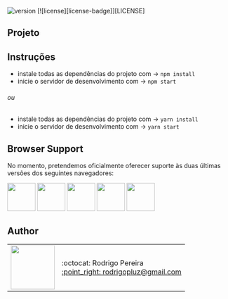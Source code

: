 ![version](https://img.shields.io/badge/version-1.1.0-blue.svg) 
[![license][license-badge]][LICENSE] 

## Projeto


## Instruções

* instale todas as dependências do projeto com -> `npm install`
* inicie o servidor de desenvolvimento com -> `npm start`
###### ou
* instale todas as dependências do projeto com -> `yarn install`
* inicie o servidor de desenvolvimento com -> `yarn start`

## Browser Support

No momento, pretendemos oficialmente oferecer suporte às duas últimas versões dos seguintes navegadores:

<img src="https://s3.amazonaws.com/creativetim_bucket/github/browser/chrome.png" width="64" height="64"> <img src="https://s3.amazonaws.com/creativetim_bucket/github/browser/firefox.png" width="64" height="64"> <img src="https://s3.amazonaws.com/creativetim_bucket/github/browser/edge.png" width="64" height="64"> <img src="https://s3.amazonaws.com/creativetim_bucket/github/browser/safari.png" width="64" height="64"> <img src="https://s3.amazonaws.com/creativetim_bucket/github/browser/opera.png" width="64" height="64">

## Author

<table>
  <tr>
    <td>
      <img src="https://avatars2.githubusercontent.com/u/8739638?s=460&v=4" width="100">
    </td>
    <td>
      :octocat: Rodrigo Pereira<br />
      <a href="mailto:rodrigopluz@gmail.com">:point_right: rodrigopluz@gmail.com</a><br />
    </td>
  </tr>
</table>